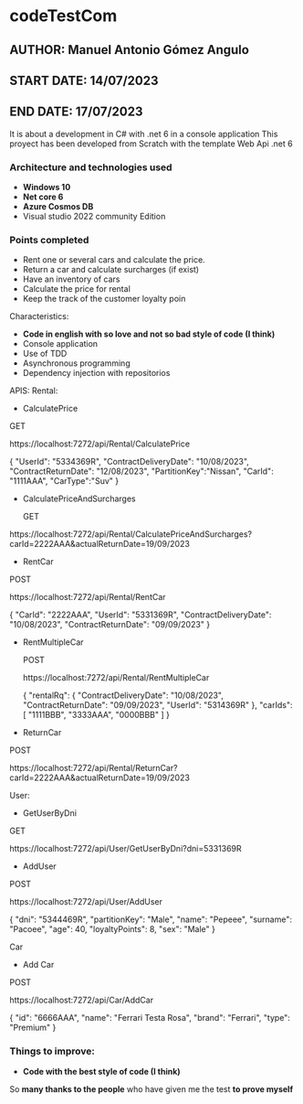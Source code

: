 # codeTestCom

## AUTHOR: Manuel Antonio Gómez Angulo
## START DATE: 14/07/2023
## END DATE: 17/07/2023

It is about a development in C# with .net 6 in a console application
This proyect has been developed from Scratch with the template Web Api .net 6
### Architecture and technologies used
* **Windows 10**
* **Net core 6**
* **Azure Cosmos DB**
* Visual studio 2022 community Edition

### Points completed
* Rent one or several cars and calculate the price.
* Return a car and calculate surcharges (if exist)
* Have an inventory of cars
* Calculate the price for rental
* Keep the track of the customer loyalty poin

Characteristics:
* **Code in english with so love and not so bad style of code (I think)**
* Console application
* Use of TDD
* Asynchronous programming
* Dependency injection with repositorios

APIS:
Rental:
* CalculatePrice
  
GET

https://localhost:7272/api/Rental/CalculatePrice

{
  "UserId": "5334369R",
  "ContractDeliveryDate": "10/08/2023",
  "ContractReturnDate": "12/08/2023",
  "PartitionKey":"Nissan",
  "CarId": "1111AAA",
  "CarType":"Suv"
}
* CalculatePriceAndSurcharges
 
  GET
  
https://localhost:7272/api/Rental/CalculatePriceAndSurcharges?carId=2222AAA&actualReturnDate=19/09/2023

* RentCar
  
POST

  https://localhost:7272/api/Rental/RentCar
  
  {
  "CarId": "2222AAA",
  "UserId": "5331369R",
  "ContractDeliveryDate": "10/08/2023",
  "ContractReturnDate": "09/09/2023"
}
* RentMultipleCar

  POST

  https://localhost:7272/api/Rental/RentMultipleCar
  
  {
  "rentalRq": {
    "ContractDeliveryDate": "10/08/2023",
    "ContractReturnDate": "09/09/2023",
    "UserId": "5314369R"
  },
  "carIds": [
    "1111BBB",
    "3333AAA",
    "0000BBB"
  ]
}

* ReturnCar

POST

https://localhost:7272/api/Rental/ReturnCar?carId=2222AAA&actualReturnDate=19/09/2023

User:
* GetUserByDni

GET

https://localhost:7272/api/User/GetUserByDni?dni=5331369R

* AddUser

POST

https://localhost:7272/api/User/AddUser

{
    "dni": "5344469R",
    "partitionKey": "Male",
    "name": "Pepeee",
    "surname": "Pacoee",
    "age": 40,
    "loyaltyPoints": 8,
    "sex": "Male"
}

Car
* Add Car

POST

https://localhost:7272/api/Car/AddCar

{
    "id": "6666AAA",
    "name": "Ferrari Testa Rosa",
    "brand": "Ferrari",
    "type": "Premium"
}

### Things to improve:
* **Code with the best style of code (I think)**

So **many thanks to the people** who have given me the test **to prove myself**
